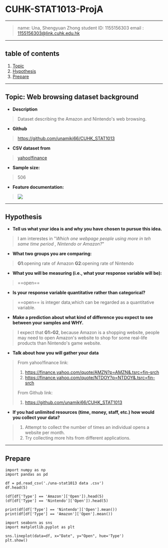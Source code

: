# **CUHK-STAT1013-ProjA**
---
>name: Una, Shengyuan Zhong
>student ID: 1155156303
>email : <1155156303@link.cuhk.edu.hk>
---
## table of contents
1. [Topic](##Topic)
2. [Hypothesis](##Hypothesis)
3. [Prepare](##Prepare)
---
## Topic: Web browsing dataset background
- **Description**
>Dataset describing the Amazon and Nintendo's web browsing.
- **Github**
>https://github.com/unamiki66/CUHK_STAT1013

- **CSV dataset from**
>[yahoo!finance](https://finance.yahoo.com/)
- **Sample size:**
>506
- **Feature documentation:**
> ![](https://i.imgur.com/gZicob4.png)
---
## Hypothesis
- **Tell us what your idea is and why you have chosen to pursue this idea.**
> I am interestes in "*Which one webpage people using more in teh same time period , Nintendo or Amazon?*"
- **What two groups you are comparing:**
> **G1**:opening rate of Amazon
> **G2**:opening rate of Nintendo
- **What you will be measuring (i.e., what your response variable will be):**
> ==open==
- **Is your response variable quantitative rather than categorical?**
> ==open== is integer data,which can be regarded as a quantitative variable.
- **Make a prediction about what kind of difference you expect to see between your samples and WHY.**
> I expect that **G1**>**G2**, because Amazon is a shopping website, people may need to open Amazon's website to shop for some real-life products than Nintendo's game website.
- **Talk about how you will gather your data**
> From yahoo!finance link:
> 1. https://finance.yahoo.com/quote/AMZN?p=AMZN&.tsrc=fin-srch
>  2. https://finance.yahoo.com/quote/NTDOY?p=NTDOY&.tsrc=fin-srch
>  
>From Github link:
>1. https://github.com/unamiki66/CUHK_STAT1013
- **If you had unlimited resources (time, money, staff, etc.) how would you collect your data?**
>1. Attempt to collect the number of times an individual opens a website per month.
>2. Try collecting more hits from different applications.
---
## Prepare
```python=
import numpy as np
import pandas as pd

df = pd.read_csv('./una-stat1013 data .csv')
df.head(5)

(df[df['Type'] == 'Amazon']['Open']).head(5)
(df[df['Type'] == 'Nintendo']['Open']).head(5)

print(df[df['Type'] == 'Nintendo']['Open'].mean())
print(df[df['Type'] == 'Amazon']['Open'].mean())

import seaborn as sns
import matplotlib.pyplot as plt

sns.lineplot(data=df, x="Date", y="Open", hue='Type')
plt.show()
